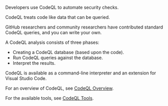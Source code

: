 
Developers use CodeQL to automate security checks.

CodeQL treats code like data that can be queried.

GitHub researchers and community researchers have contributed standard CodeQL queries, and you can write your own.

A CodeQL analysis consists of three phases:

 -  Creating a CodeQL database (based upon the code).
 -  Run CodeQL queries against the database.
 -  Interpret the results.

CodeQL is available as a command-line interpreter and an extension for Visual Studio Code.

For an overview of CodeQL, see [CodeQL Overview](https://codeql.github.com/docs/codeql-overview/about-codeql/).

For the available tools, see [CodeQL Tools](https://codeql.github.com/docs/codeql-overview/codeql-tools/).
